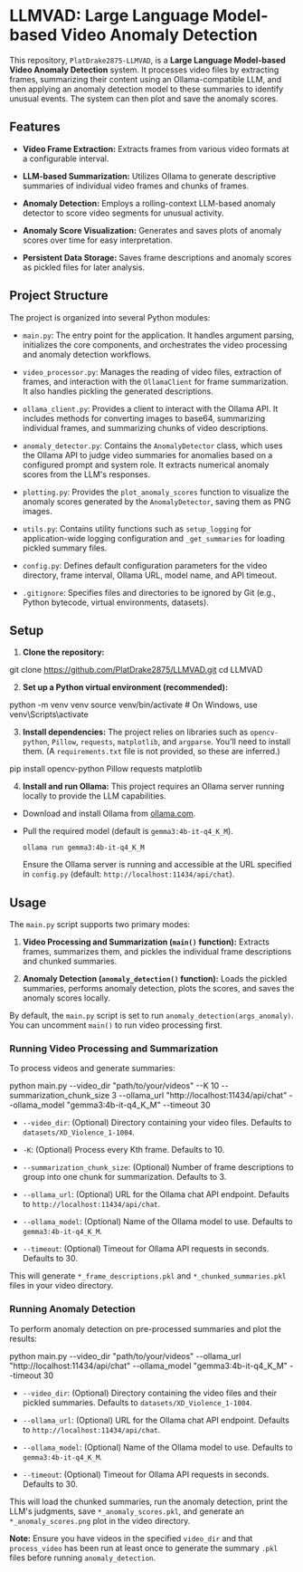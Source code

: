 # LLMVAD: Large Language Model-based Video Anomaly Detection

This repository, `PlatDrake2875-LLMVAD`, is a **Large Language Model-based Video Anomaly Detection** system. It processes video files by extracting frames, summarizing their content using an Ollama-compatible LLM, and then applying an anomaly detection model to these summaries to identify unusual events. The system can then plot and save the anomaly scores.

## Features

* **Video Frame Extraction:** Extracts frames from various video formats at a configurable interval.

* **LLM-based Summarization:** Utilizes Ollama to generate descriptive summaries of individual video frames and chunks of frames.

* **Anomaly Detection:** Employs a rolling-context LLM-based anomaly detector to score video segments for unusual activity.

* **Anomaly Score Visualization:** Generates and saves plots of anomaly scores over time for easy interpretation.

* **Persistent Data Storage:** Saves frame descriptions and anomaly scores as pickled files for later analysis.

## Project Structure

The project is organized into several Python modules:

* `main.py`: The entry point for the application. It handles argument parsing, initializes the core components, and orchestrates the video processing and anomaly detection workflows.

* `video_processor.py`: Manages the reading of video files, extraction of frames, and interaction with the `OllamaClient` for frame summarization. It also handles pickling the generated descriptions.

* `ollama_client.py`: Provides a client to interact with the Ollama API. It includes methods for converting images to base64, summarizing individual frames, and summarizing chunks of video descriptions.

* `anomaly_detector.py`: Contains the `AnomalyDetector` class, which uses the Ollama API to judge video summaries for anomalies based on a configured prompt and system role. It extracts numerical anomaly scores from the LLM's responses.

* `plotting.py`: Provides the `plot_anomaly_scores` function to visualize the anomaly scores generated by the `AnomalyDetector`, saving them as PNG images.

* `utils.py`: Contains utility functions such as `setup_logging` for application-wide logging configuration and `_get_summaries` for loading pickled summary files.

* `config.py`: Defines default configuration parameters for the video directory, frame interval, Ollama URL, model name, and API timeout.

* `.gitignore`: Specifies files and directories to be ignored by Git (e.g., Python bytecode, virtual environments, datasets).

## Setup

1. **Clone the repository:**

git clone https://github.com/PlatDrake2875/LLMVAD.git
cd LLMVAD


2. **Set up a Python virtual environment (recommended):**

python -m venv venv
source venv/bin/activate  # On Windows, use venv\Scripts\activate


3. **Install dependencies:**
The project relies on libraries such as `opencv-python`, `Pillow`, `requests`, `matplotlib`, and `argparse`. You'll need to install them. (A `requirements.txt` file is not provided, so these are inferred.)

pip install opencv-python Pillow requests matplotlib


4. **Install and run Ollama:**
This project requires an Ollama server running locally to provide the LLM capabilities.

* Download and install Ollama from [ollama.com](https://ollama.com/).

* Pull the required model (default is `gemma3:4b-it-q4_K_M`).

  ```
  ollama run gemma3:4b-it-q4_K_M
  
  ```

  Ensure the Ollama server is running and accessible at the URL specified in `config.py` (default: `http://localhost:11434/api/chat`).

## Usage

The `main.py` script supports two primary modes:

1. **Video Processing and Summarization (`main()` function):** Extracts frames, summarizes them, and pickles the individual frame descriptions and chunked summaries.

2. **Anomaly Detection (`anomaly_detection()` function):** Loads the pickled summaries, performs anomaly detection, plots the scores, and saves the anomaly scores locally.

By default, the `main.py` script is set to run `anomaly_detection(args_anomaly)`. You can uncomment `main()` to run video processing first.

### Running Video Processing and Summarization

To process videos and generate summaries:

python main.py --video_dir "path/to/your/videos" --K 10 --summarization_chunk_size 3 --ollama_url "http://localhost:11434/api/chat" --ollama_model "gemma3:4b-it-q4_K_M" --timeout 30


* `--video_dir`: (Optional) Directory containing your video files. Defaults to `datasets/XD_Violence_1-1004`.

* `-K`: (Optional) Process every Kth frame. Defaults to 10.

* `--summarization_chunk_size`: (Optional) Number of frame descriptions to group into one chunk for summarization. Defaults to 3.

* `--ollama_url`: (Optional) URL for the Ollama chat API endpoint. Defaults to `http://localhost:11434/api/chat`.

* `--ollama_model`: (Optional) Name of the Ollama model to use. Defaults to `gemma3:4b-it-q4_K_M`.

* `--timeout`: (Optional) Timeout for Ollama API requests in seconds. Defaults to 30.

This will generate `*_frame_descriptions.pkl` and `*_chunked_summaries.pkl` files in your video directory.

### Running Anomaly Detection

To perform anomaly detection on pre-processed summaries and plot the results:

python main.py --video_dir "path/to/your/videos" --ollama_url "http://localhost:11434/api/chat" --ollama_model "gemma3:4b-it-q4_K_M" --timeout 30


* `--video_dir`: (Optional) Directory containing the video files and their pickled summaries. Defaults to `datasets/XD_Violence_1-1004`.

* `--ollama_url`: (Optional) URL for the Ollama chat API endpoint. Defaults to `http://localhost:11434/api/chat`.

* `--ollama_model`: (Optional) Name of the Ollama model to use. Defaults to `gemma3:4b-it-q4_K_M`.

* `--timeout`: (Optional) Timeout for Ollama API requests in seconds. Defaults to 30.

This will load the chunked summaries, run the anomaly detection, print the LLM's judgments, save `*_anomaly_scores.pkl`, and generate an `*_anomaly_scores.png` plot in the video directory.

**Note:** Ensure you have videos in the specified `video_dir` and that `process_video` has been run at least once to generate the summary `.pkl` files before running `anomaly_detection`.





